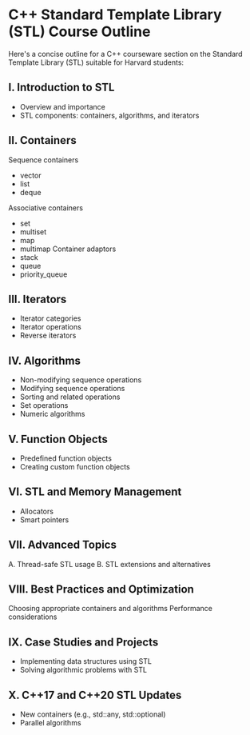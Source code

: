 # C++ Standard Template Library (STL) Course Outline

Here's a concise outline for a C++ courseware section on the Standard Template Library (STL) suitable for Harvard students:

## I. Introduction to STL
   - Overview and importance
   - STL components: containers, algorithms, and iterators

## II. Containers
   Sequence containers
   - vector
   - list
   - deque
      
   Associative containers
   - set
   - multiset
   - map
   - multimap
   Container adaptors
   - stack
   - queue
   - priority_queue

## III. Iterators
   - Iterator categories
   - Iterator operations
   - Reverse iterators

## IV. Algorithms
   - Non-modifying sequence operations
   - Modifying sequence operations
   - Sorting and related operations
   - Set operations
   - Numeric algorithms

## V. Function Objects
   - Predefined function objects
   - Creating custom function objects

## VI. STL and Memory Management
   - Allocators
   - Smart pointers

## VII. Advanced Topics
   A. Thread-safe STL usage
   B. STL extensions and alternatives

## VIII. Best Practices and Optimization
   Choosing appropriate containers and algorithms
   Performance considerations

## IX. Case Studies and Projects
- Implementing data structures using STL
- Solving algorithmic problems with STL

## X. C++17 and C++20 STL Updates
- New containers (e.g., std::any, std::optional)
- Parallel algorithms

